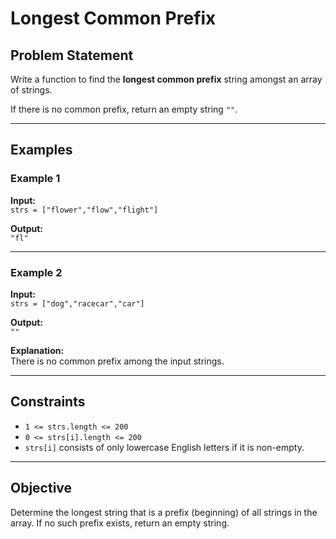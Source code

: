 # Longest Common Prefix

## Problem Statement

Write a function to find the **longest common prefix** string amongst an array of strings.

If there is no common prefix, return an empty string `""`.

---

## Examples

### Example 1

**Input:**  
`strs = ["flower","flow","flight"]`

**Output:**  
`"fl"`

---

### Example 2

**Input:**  
`strs = ["dog","racecar","car"]`

**Output:**  
`""`

**Explanation:**  
There is no common prefix among the input strings.

---

## Constraints

- `1 <= strs.length <= 200`
- `0 <= strs[i].length <= 200`
- `strs[i]` consists of only lowercase English letters if it is non-empty.

---

## Objective

Determine the longest string that is a prefix (beginning) of all strings in the array. If no such prefix exists, return an empty string.

